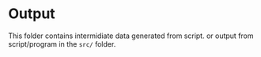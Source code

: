 # Output

This folder contains intermidiate data generated from script.
or output from script/program in the `src/` folder.
